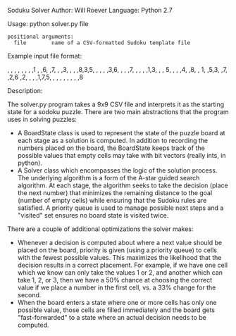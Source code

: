 Soduku Solver
Author: Will Roever
Language: Python 2.7

Usage: python solver.py file

    positional arguments:
      file        name of a CSV-formatted Sudoku template file

Example input file format:

 , , , , , , , ,1
 , ,6, ,7, , ,3, 
 , , ,8,3,5, , , 
 , ,3,6, , , ,7, 
 , , , ,1,3, , , 
5, , , ,4, ,8, , 
1, ,5,3, ,7, ,2,6
 ,2, , , ,1,7,5, 
 , , , , , , , ,8


Description:

The solver.py program takes a 9x9 CSV file and interprets it as the starting
state for a sodoku puzzle. There are two main abstractions that the program
uses in solving puzzles:
  - A BoardState class is used to represent the state of the puzzle board at
    each stage as a solution is computed. In addition to recording the
    numbers placed on the board, the BoardState keeps track of the possible
    values that empty cells may take with bit vectors (really ints, in python).
  - A Solver class which encompasses the logic of the solution process. The
    underlying algorithm is a form of the A-star guided search algorithm. At
    each stage, the algorithm seeks to take the decision (place the next
    number) that minimizes the remaining distance to the goal (number of empty
    cells) while ensuring that the Sudoku rules are satisfied. A priority
    queue is used to manage possible next steps and a "visited" set ensures
    no board state is visited twice.

There are a couple of additional optimizations the solver makes:
  - Whenever a decision is computed about where a next value should be placed
    on the board, priority is given (using a priority queue) to cells with the
    fewest possible values. This maximizes the likelihood that the decision
    results in a correct placement. For example, if we have one cell which we
    know can only take the values 1 or 2, and another which can take 1, 2, or
    3, then we have a 50% chance at choosing the correct value if we place a
    number in the first cell, vs. a 33% change for the second.
  - When the board enters a state where one or more cells has only one
    possible value, those cells are filled immediately and the board gets
    "fast-forwarded" to a state where an actual decision needs to be computed.
